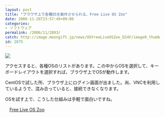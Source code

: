 ```yaml
---
layout: post
title: "ブラウザ上で各種OSを動作させられる、Free Live OS Zoo"
date: 2006-11-26T23:57:49+09:00
categories:
- ソフトウェア
permalink: /2006/11/2893/
catch: http://image.moongift.jp/news/OSFreeLiveOSZoo_D24F/image0_thumb.png
id: 2875
---
```

[![](http://image.moongift.jp/news/OSFreeLiveOSZoo_D24F/image0_thumb.png)](http://image.moongift.jp/news/OSFreeLiveOSZoo_D24F/image02.png)

 

アクセスすると、各種OSのリストがあります。この中からOSを選択して、キーボードレイアウトを選択すれば、ブラウザ上でOSが動作します。

 

CentOSで試した所、ブラウザ上にログイン画面が出ました。尚、VNCを利用しているようで、混み合っていると、接続できなくなります。

 

OSを試す上で、こうした仕組みは手軽で面白いですね。

 

　[Free Live OS Zoo](http://connessi.webminds.cs.unibo.it:8880/)

